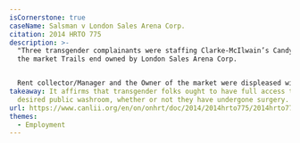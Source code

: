 ```yaml
---
isCornerstone: true
caseName: Salsman v London Sales Arena Corp.
citation: 2014 HRTO 775
description: >-
  "Three transgender complainants were staffing Clarke-McIlwain’s Candy booth at
  the market Trails end owned by London Sales Arena Corp.


  Rent collector/Manager and the Owner of the market were displeased with these three tending the booth. The reasons for this displeasure is disputed.  Respondents allege that it was because the applicants lit incense at the booth and were scantily and inappropriately dressed. Applicants allege that it was because they are transgendered. After the incident, Mr. Kikkert (owner) went on a radio show and talked about the market being a “family market”; the fact that he did not have washroom facilities for “these people”; and he referred to the applicants as “people like that”"
takeaway: It affirms that transgender folks ought to have full access to their
  desired public washroom, whether or not they have undergone surgery.
url: https://www.canlii.org/en/on/onhrt/doc/2014/2014hrto775/2014hrto775.html?resultIndex=1
themes:
  - Employment
---
```

